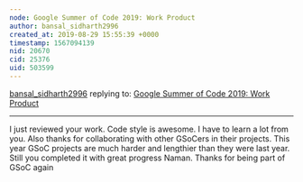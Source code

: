 ```yaml
---
node: Google Summer of Code 2019: Work Product
author: bansal_sidharth2996
created_at: 2019-08-29 15:55:39 +0000
timestamp: 1567094139
nid: 20670
cid: 25376
uid: 503599
---
```




[bansal_sidharth2996](../profile/bansal_sidharth2996) replying to: [Google Summer of Code 2019: Work Product](../notes/namangupta/08-26-2019/google-summer-of-code-2019-work-product)

----
I just reviewed your work. Code style is awesome. I have to learn a lot from you.
Also thanks for collaborating with other GSoCers in their projects. This year GSoC projects are much harder and lengthier than they were last year. Still you completed it with great progress Naman.
Thanks for being part of GSoC again